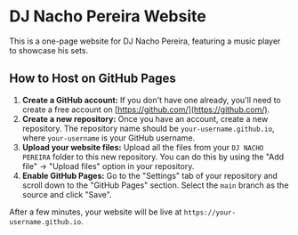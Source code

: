 # DJ Nacho Pereira Website

This is a one-page website for DJ Nacho Pereira, featuring a music player to showcase his sets.

## How to Host on GitHub Pages

1.  **Create a GitHub account:** If you don't have one already, you'll need to create a free account on [https://github.com/](https://github.com/).
2.  **Create a new repository:** Once you have an account, create a new repository. The repository name should be `your-username.github.io`, where `your-username` is your GitHub username.
3.  **Upload your website files:** Upload all the files from your `DJ NACHO PEREIRA` folder to this new repository. You can do this by using the "Add file" -> "Upload files" option in your repository.
4.  **Enable GitHub Pages:** Go to the "Settings" tab of your repository and scroll down to the "GitHub Pages" section. Select the `main` branch as the source and click "Save".

After a few minutes, your website will be live at `https://your-username.github.io`.
